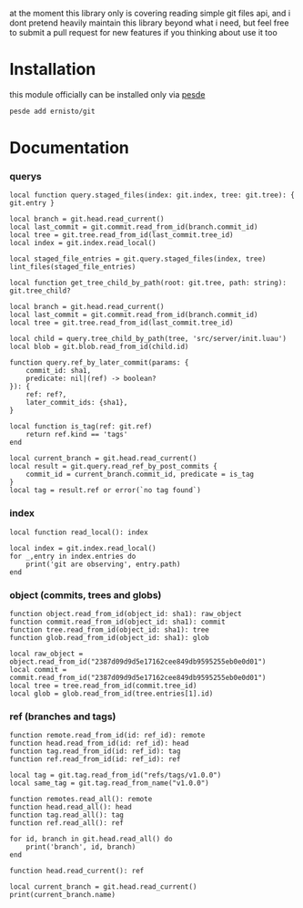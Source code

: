 at the moment this library only is covering reading simple git files api, and i dont
pretend heavily maintain this library beyond what i need, but feel free to submit
a pull request for new features if you thinking about use it too

# Installation
this module officially can be installed only via [pesde](https://github.com/pesde-pkg/pesde)
```bash
pesde add ernisto/git
```

# Documentation

### querys

```luau
local function query.staged_files(index: git.index, tree: git.tree): { git.entry }

local branch = git.head.read_current()
local last_commit = git.commit.read_from_id(branch.commit_id)
local tree = git.tree.read_from_id(last_commit.tree_id)
local index = git.index.read_local()

local staged_file_entries = git.query.staged_files(index, tree)
lint_files(staged_file_entries)
```

```luau
local function get_tree_child_by_path(root: git.tree, path: string): git.tree_child?

local branch = git.head.read_current()
local last_commit = git.commit.read_from_id(branch.commit_id)
local tree = git.tree.read_from_id(last_commit.tree_id)

local child = query.tree_child_by_path(tree, 'src/server/init.luau')
local blob = git.blob.read_from_id(child.id)
```

```luau
function query.ref_by_later_commit(params: {
    commit_id: sha1,
    predicate: nil|(ref) -> boolean?
}): {
    ref: ref?,
    later_commit_ids: {sha1},
}

local function is_tag(ref: git.ref)
    return ref.kind == 'tags'
end

local current_branch = git.head.read_current()
local result = git.query.read_ref_by_post_commits {
    commit_id = current_branch.commit_id, predicate = is_tag
}
local tag = result.ref or error(`no tag found`)
```

### index

```luau
local function read_local(): index

local index = git.index.read_local()
for _,entry in index.entries do
    print('git are observing', entry.path)
end
```

### object (commits, trees and globs)

```luau
function object.read_from_id(object_id: sha1): raw_object
function commit.read_from_id(object_id: sha1): commit
function tree.read_from_id(object_id: sha1): tree
function glob.read_from_id(object_id: sha1): glob

local raw_object = object.read_from_id("2387d09d9d5e17162cee849db9595255eb0e0d01")
local commit = commit.read_from_id("2387d09d9d5e17162cee849db9595255eb0e0d01")
local tree = tree.read_from_id(commit.tree_id)
local glob = glob.read_from_id(tree.entries[1].id)
```

### ref (branches and tags)

```luau
function remote.read_from_id(id: ref_id): remote
function head.read_from_id(id: ref_id): head
function tag.read_from_id(id: ref_id): tag
function ref.read_from_id(id: ref_id): ref

local tag = git.tag.read_from_id("refs/tags/v1.0.0")
local same_tag = git.tag.read_from_name("v1.0.0")
```

```luau
function remotes.read_all(): remote
function head.read_all(): head
function tag.read_all(): tag
function ref.read_all(): ref

for id, branch in git.head.read_all() do
    print('branch', id, branch)
end
```

```luau
function head.read_current(): ref

local current_branch = git.head.read_current()
print(current_branch.name)
```